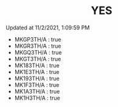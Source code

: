 <center><h1>YES</h1></center>

Updated at 11/2/2021, 1:09:59 PM

- MKGP3TH/A : true
- MKGR3TH/A : true
- MKGQ3TH/A : true
- MKGT3TH/A : true
- MK183TH/A : true
- MK1E3TH/A : true
- MK193TH/A : true
- MK1F3TH/A : true
- MK1A3TH/A : true
- MK1H3TH/A : true
